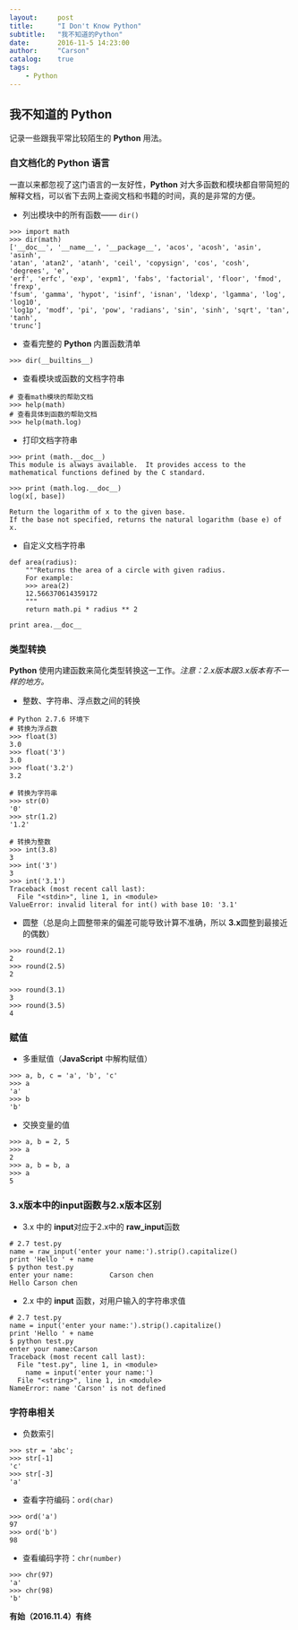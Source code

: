 ```yaml
---
layout:     post
title:      "I Don't Know Python"
subtitle:   "我不知道的Python"
date:       2016-11-5 14:23:00
author:     "Carson"
catalog:    true
tags:
    - Python
---
```



## 我不知道的 **Python**

记录一些跟我平常比较陌生的 **Python** 用法。

### 自文档化的 **Python** 语言

一直以来都忽视了这门语言的一友好性，**Python** 对大多函数和模块都自带简短的解释文档，可以省下去网上查阅文档和书籍的时间，真的是非常的方便。

- 列出模块中的所有函数—— `dir()`

```
>>> import math
>>> dir(math)
['__doc__', '__name__', '__package__', 'acos', 'acosh', 'asin', 'asinh', 
'atan', 'atan2', 'atanh', 'ceil', 'copysign', 'cos', 'cosh', 'degrees', 'e', 
'erf', 'erfc', 'exp', 'expm1', 'fabs', 'factorial', 'floor', 'fmod', 'frexp', 
'fsum', 'gamma', 'hypot', 'isinf', 'isnan', 'ldexp', 'lgamma', 'log', 'log10', 
'log1p', 'modf', 'pi', 'pow', 'radians', 'sin', 'sinh', 'sqrt', 'tan', 'tanh', 
'trunc']
```

- 查看完整的 **Python** 内置函数清单

`>>> dir(__builtins__)`

- 查看模块或函数的文档字符串

```
# 查看math模块的帮助文档
>>> help(math)
# 查看具体到函数的帮助文档
>>> help(math.log)
```

- 打印文档字符串

```
>>> print (math.__doc__)
This module is always available.  It provides access to the
mathematical functions defined by the C standard.

>>> print (math.log.__doc__)
log(x[, base])

Return the logarithm of x to the given base.
If the base not specified, returns the natural logarithm (base e) of x.
```

- 自定义文档字符串

```
def area(radius):
    """Returns the area of a circle with given radius.
    For example:
    >>> area(2)
    12.566370614359172
    """
    return math.pi * radius ** 2

print area.__doc__
```

### 类型转换

**Python** 使用内建函数来简化类型转换这一工作。*注意：2.x版本跟3.x版本有不一样的地方。*

- 整数、字符串、浮点数之间的转换

```
# Python 2.7.6 环境下
# 转换为浮点数
>>> float(3)
3.0
>>> float('3')
3.0
>>> float('3.2')
3.2

# 转换为字符串
>>> str(0)
'0'
>>> str(1.2)
'1.2'

# 转换为整数
>>> int(3.8)
3
>>> int('3')
3
>>> int('3.1')
Traceback (most recent call last):
  File "<stdin>", line 1, in <module>
ValueError: invalid literal for int() with base 10: '3.1'
```

- 圆整（总是向上圆整带来的偏差可能导致计算不准确，所以 **3.x**圆整到最接近的偶数）

```
>>> round(2.1)
2
>>> round(2.5)
2

>>> round(3.1)
3
>>> round(3.5)
4
```


### 赋值

- 多重赋值（**JavaScript** 中解构赋值）

```
>>> a, b, c = 'a', 'b', 'c'
>>> a
'a'
>>> b
'b'
```

- 交换变量的值

```
>>> a, b = 2, 5
>>> a
2
>>> a, b = b, a
>>> a
5
```

### 3.x版本中的input函数与2.x版本区别

- 3.x 中的 **input**对应于2.x中的 **raw_input**函数

```
# 2.7 test.py
name = raw_input('enter your name:').strip().capitalize()
print 'Hello ' + name
$ python test.py
enter your name:         Carson chen
Hello Carson chen
```

- 2.x 中的 **input** 函数，对用户输入的字符串求值

```
# 2.7 test.py
name = input('enter your name:').strip().capitalize()
print 'Hello ' + name
$ python test.py
enter your name:Carson
Traceback (most recent call last):
  File "test.py", line 1, in <module>
    name = input('enter your name:')
  File "<string>", line 1, in <module>
NameError: name 'Carson' is not defined
```


### 字符串相关

- 负数索引

```
>>> str = 'abc';
>>> str[-1]
'c'
>>> str[-3]
'a'
```

- 查看字符编码：`ord(char)`

```
>>> ord('a')
97
>>> ord('b')
98
```

- 查看编码字符：`chr(number)`

```
>>> chr(97)
'a'
>>> chr(98)
'b'
```

**有始（2016.11.4）有终**